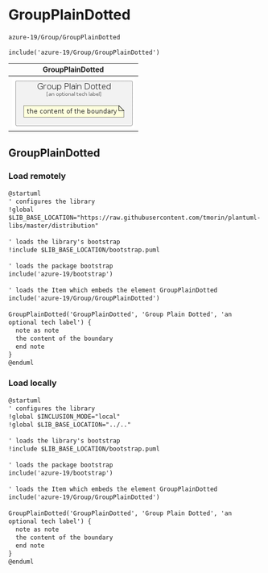 # GroupPlainDotted


```text
azure-19/Group/GroupPlainDotted
```

```text
include('azure-19/Group/GroupPlainDotted')
```



| GroupPlainDotted |
| :---: |
| ![illustration for GroupPlainDotted](../../azure-19/Group/GroupPlainDotted.Local.png) |







## GroupPlainDotted

### Load remotely
```plantuml
@startuml
' configures the library
!global $LIB_BASE_LOCATION="https://raw.githubusercontent.com/tmorin/plantuml-libs/master/distribution"

' loads the library's bootstrap
!include $LIB_BASE_LOCATION/bootstrap.puml

' loads the package bootstrap
include('azure-19/bootstrap')

' loads the Item which embeds the element GroupPlainDotted
include('azure-19/Group/GroupPlainDotted')

GroupPlainDotted('GroupPlainDotted', 'Group Plain Dotted', 'an optional tech label') {
  note as note
  the content of the boundary
  end note
}
@enduml
```

### Load locally
```plantuml
@startuml
' configures the library
!global $INCLUSION_MODE="local"
!global $LIB_BASE_LOCATION="../.."

' loads the library's bootstrap
!include $LIB_BASE_LOCATION/bootstrap.puml

' loads the package bootstrap
include('azure-19/bootstrap')

' loads the Item which embeds the element GroupPlainDotted
include('azure-19/Group/GroupPlainDotted')

GroupPlainDotted('GroupPlainDotted', 'Group Plain Dotted', 'an optional tech label') {
  note as note
  the content of the boundary
  end note
}
@enduml
```

